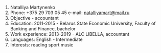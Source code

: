 1. Natalliya Martynenko
2. Phone: +375 29 703 05 45 e-mail: natalliyamart@mail.ru
3. Objective - accountant
4. Education:
	 2011-2015 - Belarus State Economic University, Faculty of Banking and Finance, bachelor 
5. Work experience:
	 2013-2019 - ALC LIBELLA, accountant
6. Languages:
	 English - Intermediate
7. Interests:
	 reading
	 sport 
	 music
